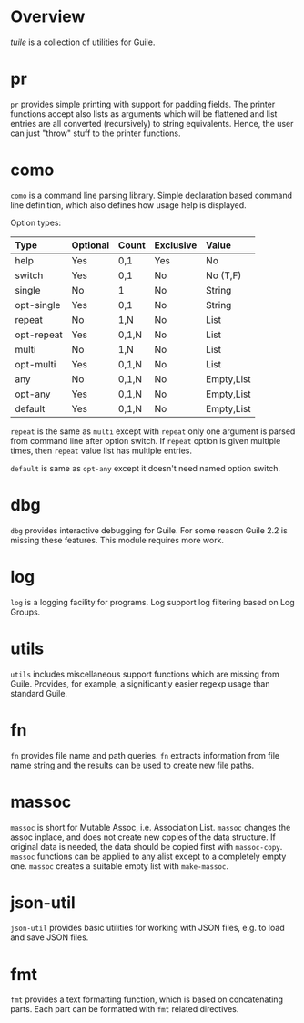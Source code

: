 # Overview

*tuile* is a collection of utilities for Guile.


# pr

`pr` provides simple printing with support for padding fields. The
printer functions accept also lists as arguments which will be
flattened and list entries are all converted (recursively) to string
equivalents. Hence, the user can just "throw" stuff to the printer
functions.



# como

`como` is a command line parsing library. Simple declaration based
command line definition, which also defines how usage help is
displayed.

Option types:

| Type       | Optional | Count  | Exclusive | Value      |
| :-----     | :-----   | :----- | :-----    | :-----     |
| help       | Yes      | 0,1    | Yes       | No         |
| switch     | Yes      | 0,1    | No        | No (T,F)   |
| single     | No       | 1      | No        | String     |
| opt-single | Yes      | 0,1    | No        | String     |
| repeat     | No       | 1,N    | No        | List       |
| opt-repeat | Yes      | 0,1,N  | No        | List       |
| multi      | No       | 1,N    | No        | List       |
| opt-multi  | Yes      | 0,1,N  | No        | List       |
| any        | No       | 0,1,N  | No        | Empty,List |
| opt-any    | Yes      | 0,1,N  | No        | Empty,List |
| default    | Yes      | 0,1,N  | No        | Empty,List |

`repeat` is the same as `multi` except with `repeat` only one argument
is parsed from command line after option switch. If `repeat` option is
given multiple times, then `repeat` value list has multiple entries.

`default` is same as `opt-any` except it doesn't need named option
switch.



# dbg

`dbg` provides interactive debugging for Guile. For some reason Guile
2.2 is missing these features. This module requires more work.



# log

`log` is a logging facility for programs. Log support log filtering
based on Log Groups.



# utils

`utils` includes miscellaneous support functions which are missing
from Guile. Provides, for example, a significantly easier regexp usage
than standard Guile.


# fn

`fn` provides file name and path queries. `fn` extracts information
from file name string and the results can be used to create new file
paths.


# massoc

`massoc` is short for Mutable Assoc, i.e. Association List. `massoc`
changes the assoc inplace, and does not create new copies of the data
structure. If original data is needed, the data should be copied first
with `massoc-copy`. `massoc` functions can be applied to any alist
except to a completely empty one. `massoc` creates a suitable empty
list with `make-massoc`.


# json-util

`json-util` provides basic utilities for working with JSON files,
e.g. to load and save JSON files.


# fmt

`fmt` provides a text formatting function, which is based on
concatenating parts. Each part can be formatted with `fmt` related
directives.
